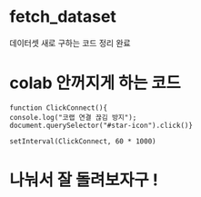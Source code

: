 # fetch_dataset
데이터셋 새로 구하는 코드 정리 완료

# colab 안꺼지게 하는 코드
    
    function ClickConnect(){
    console.log("코랩 연결 끊김 방지"); 
    document.querySelector("#star-icon").click()}

    setInterval(ClickConnect, 60 * 1000)

# 나눠서 잘 돌려보자구 !
